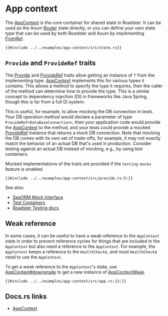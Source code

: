# App context

The [AppContext](https://docs.rs/roadster/latest/roadster/app/context/struct.AppContext.html) is the core container for
shared state in Roadster. It can be used as the Axum [Router](https://docs.rs/axum/latest/axum/struct.Router.html) state
directly, or you can define your own state type that can be used by both Roadster and Axum by
implementing [FromRef](https://docs.rs/axum-core/latest/axum_core/extract/trait.FromRef.html).

```rust,ignore
{{#include ../../examples/app-context/src/state.rs}}
```

## `Provide` and `ProvideRef` traits

The [Provide](https://docs.rs/roadster/latest/roadster/app/context/trait.Provide.html)
and [ProvideRef](https://docs.rs/roadster/latest/roadster/app/context/trait.ProvideRef.html) traits allow getting
an instance of `T` from the implementing
type. [AppContext](https://docs.rs/roadster/latest/roadster/app/context/struct.AppContext.html) implements this for
various
types it contains. This allows
a method to specify the type it requires, then the caller of the method can determine how to provide the type. This is a
similar concept to dependency injection (DI) in frameworks like Java Spring, though this is far from a full DI system.

This is useful, for example, to allow mocking the DB connection in tests. Your DB operation method would declare a
parameter of type `ProvideRef<DataBaseConnection>`, then your application code would provide
the [AppContext](https://docs.rs/roadster/latest/roadster/app/context/struct.AppContext.html) to the
method, and your tests could provide a
mocked [ProvideRef](https://docs.rs/roadster/latest/roadster/app/context/trait.ProvideRef.html) instance that returns a
mock DB connection. Note that mocking
the DB comes with its own set of trade-offs, for example, it may not exactly match the behavior of an actual DB that's
used in production. Consider testing against an actual DB instead of mocking, e.g., by using test containers.

Mocked implementations of the traits are provided if the `testing-mocks` feature is enabled.

```rust,ignore
{{#include ../../examples/app-context/src/provide.rs:5:}}
```

See also:

- [SeaORM Mock Interface](https://www.sea-ql.org/SeaORM/docs/write-test/mock/)
- [Test Containers](https://testcontainers.com/)
- [Roadster Testing docs](https://roadster.dev/features/testing.html/)

## Weak reference

In some cases, it can be useful to have a weak reference to the `AppContext` state in order to prevent reference cycles
for things that are included in the `AppContext` but also need a reference to the `AppContext`. For example, the
`AppContext` keeps a reference to the `HealthCheck`s, and most `HealthCheck`s need to use the `AppContext`.

To get a weak reference to the `AppContext`'s state,
use [AppContext#downgrade](https://docs.rs/roadster/latest/roadster/app/context/struct.AppContext.html#method.downgrade)
to get a new instance
of [AppContextWeak](https://docs.rs/roadster/latest/roadster/app/context/struct.AppContextWeak.html).

```rust,ignore
{{#include ../../examples/app-context/src/app.rs:12:}}
```

## Docs.rs links

- [AppContext](https://docs.rs/roadster/latest/roadster/app/context/struct.AppContext.html)
